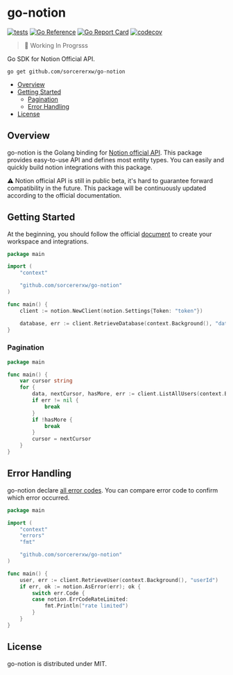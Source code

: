 # go-notion

[![tests](https://github.com/sorcererxw/go-notion/actions/workflows/tests.yaml/badge.svg)](https://github.com/sorcererxw/go-notion/actions/workflows/tests.yaml)
[![Go Reference](https://pkg.go.dev/badge/github.com/sorcererxw/go-notion.svg)](https://pkg.go.dev/github.com/sorcererxw/go-notion)
[![Go Report Card](https://goreportcard.com/badge/github.com/sorcererxw/go-notion)](https://goreportcard.com/badge/github.com/sorcererxw/go-notion)
[![codecov](https://codecov.io/gh/sorcererxw/go-notion/branch/master/graph/badge.svg?token=BUSFRL18RV)](https://codecov.io/gh/sorcererxw/go-notion)

> 🚧 Working In Progrsss

Go SDK for Notion Official API.

```shell
go get github.com/sorcererxw/go-notion
```

* [Overview](#overview)
* [Getting Started](#getting-started)
    - [Pagination](#pagination)
    - [Error Handling](#error-handling)
* [License](#license)

## Overview

go-notion is the Golang binding
for [Notion official API](https://developers.notion.com/).
This package provides easy-to-use API and defines most
entity types. You can easily and quickly build notion
integrations with this package.

⚠️ Notion official API is still in public beta, it's hard to
guarantee forward compatibility in the future. This package
will be continuously updated according to the official
documentation.

## Getting Started

At the beginning, you should follow the
official [document](https://developers.notion.com/docs) to
create your workspace and integrations.

```go
package main

import (
	"context"

	"github.com/sorcererxw/go-notion"
)

func main() {
	client := notion.NewClient(notion.Settings{Token: "token"})

	database, err := client.RetrieveDatabase(context.Background(), "database_id")
}
```

### Pagination

```go
package main

func main() {
	var cursor string
	for {
		data, nextCursor, hasMore, err := client.ListAllUsers(context.Background(), 30, cursor)
		if err != nil {
			break
		}
		if !hasMore {
			break
		}
		cursor = nextCursor
	}
}
```

## Error Handling

go-notion declare [all error codes](https://developers.notion.com/reference/errors). You can compare error
code to confirm which error occurred.

```go
package main

import (
	"context"
	"errors"
	"fmt"

	"github.com/sorcererxw/go-notion"
)

func main() {
	user, err := client.RetrieveUser(context.Background(), "userId")
	if err, ok := notion.AsError(err); ok {
		switch err.Code {
		case notion.ErrCodeRateLimited:
			fmt.Println("rate limited")
		}
	}
}
```

## License

go-notion is distributed under MIT.